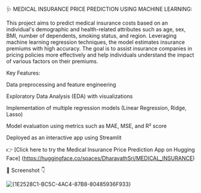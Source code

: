 🩺 MEDICAL INSURANCE PRICE PREDICTION USING MACHINE LEARNING:

This project aims to predict medical insurance costs based on an individual's demographic and health-related attributes such as age, sex, BMI, number of dependents, smoking status, and region. Leveraging machine learning regression techniques, the model estimates insurance premiums with high accuracy. The goal is to assist insurance companies in pricing policies more effectively and help individuals understand the impact of various factors on their premiums.

Key Features:

Data preprocessing and feature engineering

Exploratory Data Analysis (EDA) with visualizations

Implementation of multiple regression models (Linear Regression, Ridge, Lasso)

Model evaluation using metrics such as MAE, MSE, and R² score

Deployed as an interactive app using Streamlit 

👉 [Click here to try the Medical Insurance Price Prediction App on Hugging Face] (https://huggingface.co/spaces/DharavathSri/MEDICAL_INSURANCE)

📸 Screenshot 👇

![{1E2528C1-BC5C-4AC4-87B8-80485936F933}](https://github.com/user-attachments/assets/f6499763-4e9b-4af0-91c8-7302aea57e85)



